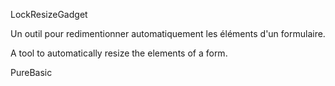 LockResizeGadget

Un outil pour redimentionner automatiquement les éléments d'un formulaire.

A tool to automatically resize the elements of a form.

PureBasic
